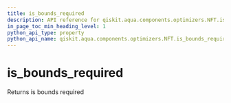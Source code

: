 ```yaml
---
title: is_bounds_required
description: API reference for qiskit.aqua.components.optimizers.NFT.is_bounds_required
in_page_toc_min_heading_level: 1
python_api_type: property
python_api_name: qiskit.aqua.components.optimizers.NFT.is_bounds_required
---
```


# is\_bounds\_required

Returns is bounds required

